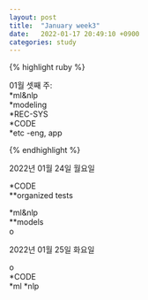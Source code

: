 ```yaml
---
layout: post
title:  "January week3"
date:   2022-01-17 20:49:10 +0900
categories: study
---
```





{% highlight ruby %}

01월 셋째 주:  
*ml&nlp  
*modeling  
*REC-SYS  
*CODE  
*etc  -eng, app  



{% endhighlight %}

2022년 01월 24일 월요일  

*CODE  
**organized tests  

*ml&nlp  
**models  
o  

2022년 01월 25일 화요일  

o  
*CODE  
*ml
*nlp  













































